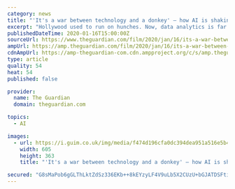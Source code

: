 ```yaml
---
category: news
title: "'It's a war between technology and a donkey' – how AI is shaking up Hollywood"
excerpt: "Hollywood used to run on hunches. Now, data analytics is far more effective than humans at predicting hits and eliminating flops. Is this a brave new world – or the death knell of creativity?"
publishedDateTime: 2020-01-16T15:00:00Z
sourceUrl: https://www.theguardian.com/film/2020/jan/16/its-a-war-between-technology-and-a-donkey-how-ai-is-shaking-up-hollywood
ampUrl: https://amp.theguardian.com/film/2020/jan/16/its-a-war-between-technology-and-a-donkey-how-ai-is-shaking-up-hollywood
cdnAmpUrl: https://amp-theguardian-com.cdn.ampproject.org/c/s/amp.theguardian.com/film/2020/jan/16/its-a-war-between-technology-and-a-donkey-how-ai-is-shaking-up-hollywood
type: article
quality: 54
heat: 54
published: false

provider:
  name: The Guardian
  domain: theguardian.com

topics:
  - AI

images:
  - url: https://i.guim.co.uk/img/media/f474d196cfa0dc394dea951a516e5b4792f17bfb/145_0_3594_2157/master/3594.jpg?width=605&quality=85&auto=format&fit=max&s=a7cd2d50a5096bea333a9732209f3350
    width: 605
    height: 363
    title: "'It's a war between technology and a donkey' – how AI is shaking up Hollywood"

secured: "G8sMaPob6gGLThLktZdSz336EKb++8kEYzyLF4V9uLb5X2CUzU+bGJATDSFtiygHchMFyUqdQnKsPJSz5VH9DfEm4zu7OKI9nPQmZtudpqeVf94QxbPZ02hUKQDZo238aDk5EWQDYakRuxRbXS+bWEsoPEEaPfegRJPO4yUAV0jiLwN3EXVv7JpGdPOWt7PmSfNY+cCusCBLQTukaMXpLZug8ALLi2P2x07bTmVixbv+JKUXws+BNYv5OdfEcL2a3CBDSBssz2g0MzUT8tcD3MGTI0GC2OpzzUlSOC2GUBw=;RWmiC9bNwuCWxtqXZAAfHA=="
---
```


